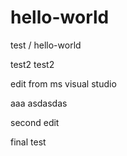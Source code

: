 # hello-world
test / hello-world


test2 test2


edit from ms visual studio

aaa
asdasdas


second edit

final test